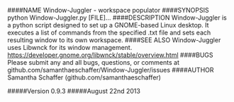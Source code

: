 ####NAME
    Window-Juggler - workspace populator
####SYNOPSIS
    python Window-Juggler.py [FILE]...
####DESCRIPTION
    Window-Juggler is a python script designed to set up a GNOME-based Linux desktop.
    It executes a list of commands from the specified .txt file and sets each resulting window
    to its own workspace.
####SEE ALSO
    Window-Juggler uses Libwnck for its window management.
    https://developer.gnome.org/libwnck/stable/overview.html
####BUGS
    Please submit any and all bugs, questions, or comments at
    github.com/samanthaeschaffer/Window-Juggler/issues
####AUTHOR
    Samantha Schaffer (github.com/samanthaeschaffer)
    
#####Version 0.9.3
#####August 22nd 2013
